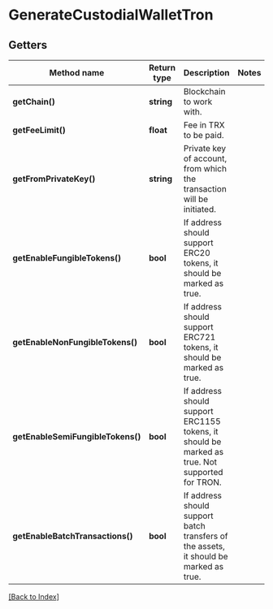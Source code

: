 # GenerateCustodialWalletTron

## Getters

Method name | Return type | Description | Notes
------------ | ------------- | ------------- | -------------
**getChain()** | **string** | Blockchain to work with. |
**getFeeLimit()** | **float** | Fee in TRX to be paid. |
**getFromPrivateKey()** | **string** | Private key of account, from which the transaction will be initiated. |
**getEnableFungibleTokens()** | **bool** | If address should support ERC20 tokens, it should be marked as true. |
**getEnableNonFungibleTokens()** | **bool** | If address should support ERC721 tokens, it should be marked as true. |
**getEnableSemiFungibleTokens()** | **bool** | If address should support ERC1155 tokens, it should be marked as true. Not supported for TRON. |
**getEnableBatchTransactions()** | **bool** | If address should support batch transfers of the assets, it should be marked as true. |

[[Back to Index]](../index.md)
